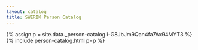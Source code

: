 ```yaml
---
layout: catalog
title: SWERIK Person Catalog
---
```

{% assign p = site.data._person-catalog.i-G8JbJm9Qan4fa7Ax94MYT3 %}
{% include person-catalog.html p=p %}

